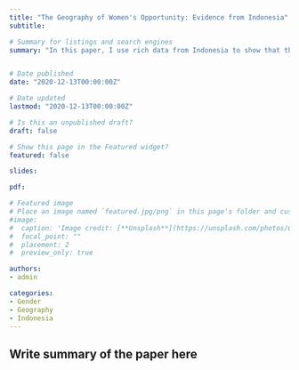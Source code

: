 ```yaml
---
title: "The Geography of Women's Opportunity: Evidence from Indonesia"
subtitle: 

# Summary for listings and search engines
summary: "In this paper, I use rich data from Indonesia to show that the place women grow up in shapes their participation in the labor market as adults"


# Date published
date: "2020-12-13T00:00:00Z"

# Date updated
lastmod: "2020-12-13T00:00:00Z"

# Is this an unpublished draft?
draft: false

# Show this page in the Featured widget?
featured: false

slides:

pdf:

# Featured image
# Place an image named `featured.jpg/png` in this page's folder and customize its options here.
#image:
#  caption: 'Image credit: [**Unsplash**](https://unsplash.com/photos/CpkOjOcXdUY)'
#  focal_point: ""
#  placement: 2
#  preview_only: true

authors:
- admin

categories:
- Gender
- Geography
- Indonesia
---
```


## Write summary of the paper here

